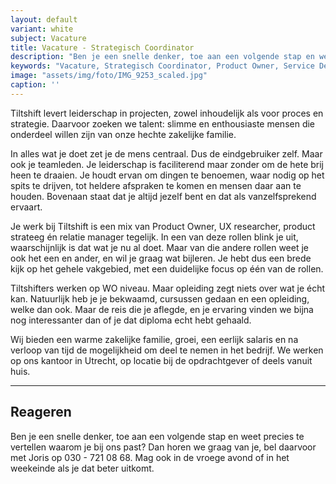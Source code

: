```yaml
---
layout: default
variant: white
subject: Vacature
title: Vacature - Strategisch Coordinator
description: "Ben je een snelle denker, toe aan een volgende stap en weet precies te vertellen waarom je bij ons past? Dan horen we graag van je!"
keywords: "Vacature, Strategisch Coordinator, Product Owner, Service Designer, UX Researcher, Product Strateeg, Relatie Manager"
image: "assets/img/foto/IMG_9253_scaled.jpg"
caption: ''
---
```

Tiltshift levert leiderschap in projecten, zowel inhoudelijk als voor proces en strategie. Daarvoor zoeken we talent: slimme en enthousiaste mensen die onderdeel willen zijn van onze hechte zakelijke familie. 

In alles wat je doet zet je de mens centraal. Dus de eindgebruiker zelf. Maar ook je teamleden. Je leiderschap is faciliterend maar zonder om de hete brij heen te draaien. Je houdt ervan om dingen te benoemen, waar nodig op het spits te drijven, tot heldere afspraken te komen en mensen daar aan te houden. Bovenaan staat dat je altijd jezelf bent en dat als vanzelfsprekend ervaart.

Je werk bij Tiltshift is een mix van Product Owner, UX researcher, product strateeg én relatie manager tegelijk. In een van deze rollen blink je uit, waarschijnlijk is dat wat je nu al doet. Maar van die andere rollen weet je ook het een en ander, en wil je graag wat bijleren. Je hebt dus een brede kijk op het gehele vakgebied, met een duidelijke focus op één van de rollen.

Tiltshifters werken op WO niveau. Maar opleiding zegt niets over wat je écht kan. Natuurlijk heb je je bekwaamd, cursussen gedaan en een opleiding, welke dan ook. Maar de reis die je aflegde, en je ervaring vinden we bijna nog interessanter dan of je dat diploma echt hebt gehaald. 

Wij bieden een warme zakelijke familie, groei, een eerlijk salaris en na verloop van tijd de mogelijkheid om deel te nemen in het bedrijf. We werken op ons kantoor in Utrecht, op locatie bij de opdrachtgever of deels vanuit huis. 

---

## Reageren

Ben je een snelle denker, toe aan een volgende stap en weet precies te vertellen waarom je bij ons past? Dan horen we graag van je, bel daarvoor met Joris op 030 - 721 08 68. Mag ook in de vroege avond of in het weekeinde als je dat beter uitkomt.
